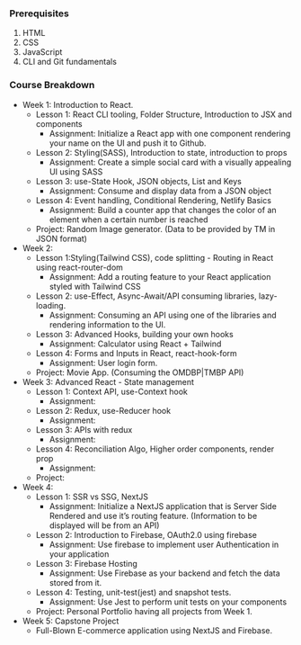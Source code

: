 ### Prerequisites

1. HTML
2. CSS
3. JavaScript
4. CLI and Git fundamentals

### Course Breakdown

- Week 1: Introduction to React.
    - Lesson 1: React CLI tooling, Folder Structure, Introduction to JSX and components
        - Assignment: Initialize a React app with one component rendering your name on the UI and push it to Github.
    - Lesson 2: Styling(SASS), Introduction to state, introduction to props
        - Assignment: Create a simple social card with a visually appealing UI using SASS
    - Lesson 3: use-State Hook, JSON objects, List and Keys
        - Assignment: Consume and display data from a JSON object
    - Lesson 4: Event handling, Conditional Rendering, Netlify Basics
        - Assignment: Build a counter app that changes the color of an element when a certain number is reached
    - Project:  Random Image generator. (Data to be provided by TM in JSON format)
- Week 2:
    - Lesson 1:Styling(Tailwind CSS), code splitting - Routing in React using react-router-dom
        - Assignment: Add a routing feature to your React application styled with Tailwind CSS
    - Lesson 2: use-Effect,  Async-Await/API consuming libraries, lazy-loading.
        - Assignment: Consuming an API using one of the libraries and rendering information to the UI.
    - Lesson 3: Advanced Hooks, building your own hooks
        - Assignment: Calculator using React + Tailwind
    - Lesson 4: Forms and Inputs in React, react-hook-form
        - Assignment: User login form.
    - Project: Movie App. (Consuming the OMDBP|TMBP API)
- Week 3: Advanced React - State management
    - Lesson 1: Context API, use-Context hook
        - Assignment:
    - Lesson 2: Redux, use-Reducer hook
        - Assignment:
    - Lesson 3: APIs with redux
        - Assignment:
    - Lesson 4: Reconciliation Algo, Higher order components, render prop
        - Assignment:
    - Project:
- Week 4:
    - Lesson 1: SSR vs SSG, NextJS
        - Assignment: Initialize a NextJS application that is Server Side Rendered and use it’s routing feature. (Information to be displayed will be from an API)
    - Lesson 2: Introduction to Firebase, OAuth2.0 using firebase
        - Assignment: Use firebase to implement user Authentication in your application
    - Lesson 3: Firebase Hosting
        - Assignment: Use Firebase as your backend and fetch the data stored from it.
    - Lesson 4:  Testing, unit-test(jest) and snapshot tests.
        - Assignment: Use Jest to perform unit tests on your components
    - Project: Personal Portfolio having all projects from Week 1.
- Week 5: Capstone Project
    - Full-Blown E-commerce application using NextJS and Firebase.